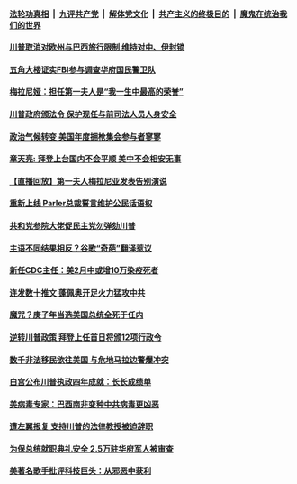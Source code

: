 

####  [法轮功真相](../../../../basic/blob/master/README.md?t=01191331) &nbsp;|&nbsp; [九评共产党](../../../../9ping.md/blob/master/README.md?t=01191331) &nbsp;|&nbsp; [解体党文化](../../../../jtdwh.md/blob/master/README.md?t=01191331)  &nbsp;|&nbsp; [共产主义的终极目的](../../../../gczydzjmd.md/blob/master/README.md?t=01191331) &nbsp;|&nbsp; [魔鬼在统治我们的世界](../../../../mgztzwmdsj.md/blob/master/README.md?t=01191331) 

#### [川普取消对欧州与巴西旅行限制 维持对中、伊封锁](../pages/soh6/465245.md?t=01191331) 
#### [五角大楼证实FBI参与调查华府国民警卫队](../pages/soh6/465233.md?t=01191331) 
#### [梅拉尼娅：担任第一夫人是“我一生中最高的荣誉”](../pages/soh6/465191.md?t=01191331) 
#### [川普政府颁法令 保护现任与前司法人员人身安全](../pages/soh6/465215.md?t=01191331) 
#### [政治气候转变 美国年度拥枪集会参与者寥寥](../pages/soh6/465194.md?t=01191331) 
#### [章天亮: 拜登上台国内不会平顺 美中不会相安无事](../pages/soh6/465158.md?t=01191331) 
#### [【直播回放】第一夫人梅拉尼亚发表告别演说](../pages/soh6/465161.md?t=01191331) 
#### [重新上线 Parler总裁誓言维护公民话语权](../pages/soh6/465155.md?t=01191331) 
#### [共和党参院大佬促民主党勿弹劾川普](../pages/soh6/465152.md?t=01191331) 
#### [主语不同结果相反？谷歌“奇葩”翻译惹议](../pages/soh6/465137.md?t=01191331) 
#### [新任CDC主任：美2月中或增10万染疫死者](../pages/soh6/465128.md?t=01191331) 
#### [连发数十推文 蓬佩奥开足火力猛攻中共](../pages/soh6/465068.md?t=01191331) 
#### [魔咒？庚子年当选美国总统全死于任内 ](../pages/soh6/465074.md?t=01191331) 
#### [逆转川普政策 拜登上任首日将颁12项行政令](../pages/soh6/465098.md?t=01191331) 
#### [数千非法移民欲往美国 与危地马拉边警爆冲突](../pages/soh6/465107.md?t=01191331) 
#### [白宫公布川普执政四年成就：长长成绩单](../pages/soh6/464951.md?t=01191331) 
#### [美病毒专家：巴西南非变种中共病毒更凶恶](../pages/soh6/464948.md?t=01191331) 
#### [遭左翼报复 支持川普的法律教授被迫辞职](../pages/soh6/465062.md?t=01191331) 
#### [为保总统就职典礼安全 2.5万驻华府军人被审查](../pages/soh6/465038.md?t=01191331) 
#### [美著名歌手批评科技巨头：从邪恶中获利](../pages/soh6/464954.md?t=01191331) 

